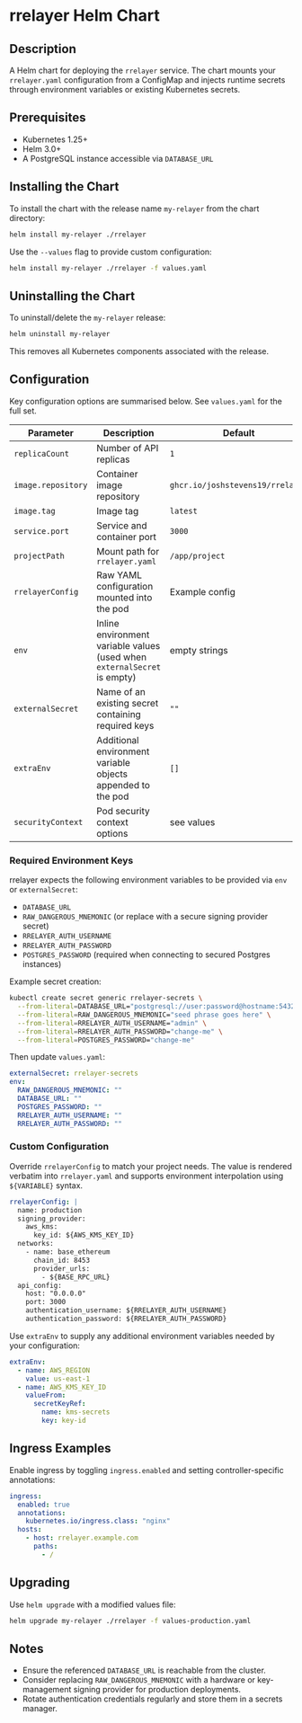 # rrelayer Helm Chart

## Description

A Helm chart for deploying the `rrelayer` service. The chart mounts your `rrelayer.yaml` configuration from a ConfigMap and injects runtime secrets through environment variables or existing Kubernetes secrets.

## Prerequisites

- Kubernetes 1.25+
- Helm 3.0+
- A PostgreSQL instance accessible via `DATABASE_URL`

## Installing the Chart

To install the chart with the release name `my-relayer` from the chart directory:

```bash
helm install my-relayer ./rrelayer
```

Use the `--values` flag to provide custom configuration:

```bash
helm install my-relayer ./rrelayer -f values.yaml
```

## Uninstalling the Chart

To uninstall/delete the `my-relayer` release:

```bash
helm uninstall my-relayer
```

This removes all Kubernetes components associated with the release.

## Configuration

Key configuration options are summarised below. See `values.yaml` for the full set.

| Parameter | Description | Default |
|-----------|-------------|---------|
| `replicaCount` | Number of API replicas | `1` |
| `image.repository` | Container image repository | `ghcr.io/joshstevens19/rrelayer` |
| `image.tag` | Image tag | `latest` |
| `service.port` | Service and container port | `3000` |
| `projectPath` | Mount path for `rrelayer.yaml` | `/app/project` |
| `rrelayerConfig` | Raw YAML configuration mounted into the pod | Example config |
| `env` | Inline environment variable values (used when `externalSecret` is empty) | empty strings |
| `externalSecret` | Name of an existing secret containing required keys | `""` |
| `extraEnv` | Additional environment variable objects appended to the pod | `[]` |
| `securityContext` | Pod security context options | see values |

### Required Environment Keys

rrelayer expects the following environment variables to be provided via `env` or `externalSecret`:

- `DATABASE_URL`
- `RAW_DANGEROUS_MNEMONIC` (or replace with a secure signing provider secret)
- `RRELAYER_AUTH_USERNAME`
- `RRELAYER_AUTH_PASSWORD`
- `POSTGRES_PASSWORD` (required when connecting to secured Postgres instances)

Example secret creation:

```bash
kubectl create secret generic rrelayer-secrets \
  --from-literal=DATABASE_URL="postgresql://user:password@hostname:5432/postgres" \
  --from-literal=RAW_DANGEROUS_MNEMONIC="seed phrase goes here" \
  --from-literal=RRELAYER_AUTH_USERNAME="admin" \
  --from-literal=RRELAYER_AUTH_PASSWORD="change-me" \
  --from-literal=POSTGRES_PASSWORD="change-me"
```

Then update `values.yaml`:

```yaml
externalSecret: rrelayer-secrets
env:
  RAW_DANGEROUS_MNEMONIC: ""
  DATABASE_URL: ""
  POSTGRES_PASSWORD: ""
  RRELAYER_AUTH_USERNAME: ""
  RRELAYER_AUTH_PASSWORD: ""
```

### Custom Configuration

Override `rrelayerConfig` to match your project needs. The value is rendered verbatim into `rrelayer.yaml` and supports environment interpolation using `${VARIABLE}` syntax.

```yaml
rrelayerConfig: |
  name: production
  signing_provider:
    aws_kms:
      key_id: ${AWS_KMS_KEY_ID}
  networks:
    - name: base_ethereum
      chain_id: 8453
      provider_urls:
        - ${BASE_RPC_URL}
  api_config:
    host: "0.0.0.0"
    port: 3000
    authentication_username: ${RRELAYER_AUTH_USERNAME}
    authentication_password: ${RRELAYER_AUTH_PASSWORD}
```

Use `extraEnv` to supply any additional environment variables needed by your configuration:

```yaml
extraEnv:
  - name: AWS_REGION
    value: us-east-1
  - name: AWS_KMS_KEY_ID
    valueFrom:
      secretKeyRef:
        name: kms-secrets
        key: key-id
```

## Ingress Examples

Enable ingress by toggling `ingress.enabled` and setting controller-specific annotations:

```yaml
ingress:
  enabled: true
  annotations:
    kubernetes.io/ingress.class: "nginx"
  hosts:
    - host: rrelayer.example.com
      paths:
        - /
```

## Upgrading

Use `helm upgrade` with a modified values file:

```bash
helm upgrade my-relayer ./rrelayer -f values-production.yaml
```

## Notes

- Ensure the referenced `DATABASE_URL` is reachable from the cluster.
- Consider replacing `RAW_DANGEROUS_MNEMONIC` with a hardware or key-management signing provider for production deployments.
- Rotate authentication credentials regularly and store them in a secrets manager.

